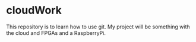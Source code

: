 # cloudWork
This repository is to learn how to use git.  My project will be something with the cloud and FPGAs and a RaspberryPi. 
